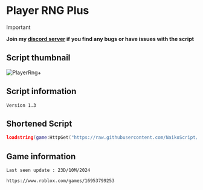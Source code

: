# Player RNG Plus
> [!IMPORTANT]
> **Join my [discord server](https://discord.gg/vAWJMYJYcR) if you find any bugs or have issues with the script**
## Script thumbnail
![PlayerRng+](https://github.com/NaikoScript/Player-RNG-Plus/assets/107273752/9a29f334-47b7-4e11-bdf3-da7209eb2fd5)
## Script information
`Version 1.3`
## Shortened Script
```lua
loadstring(game:HttpGet("https://raw.githubusercontent.com/NaikoScript/Player-RNG-Plus/main/Script"))()
```
## Game information
`Last seen update : 23D/10M/2024`
```
https://www.roblox.com/games/16953799253
```
